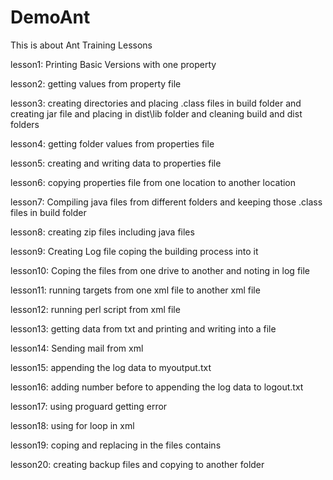 # DemoAnt
This is about Ant Training Lessons

lesson1: Printing Basic Versions with one property

lesson2: getting values from property file

lesson3: creating directories and placing .class files in build folder and 
	 creating jar file and placing in dist\lib folder and cleaning build and dist folders

lesson4: getting folder values from properties file

lesson5: creating and writing data to properties file

lesson6: copying properties file from one location to another location

lesson7: Compiling java files from different folders and keeping those .class files in build folder

lesson8: creating zip files including java files

lesson9: Creating Log file coping the building process into it

lesson10: Coping the files from one drive to another and noting in log file

lesson11: running targets from one xml file to another xml file

lesson12: running perl script from xml file

lesson13: getting data from txt and printing and writing into a file

lesson14: Sending mail from xml

lesson15: appending the log data to myoutput.txt

lesson16: adding number before to appending the log data to logout.txt

lesson17: using proguard getting error

lesson18: using for loop in xml

lesson19: coping and replacing in the files contains

lesson20: creating backup files and copying to another folder